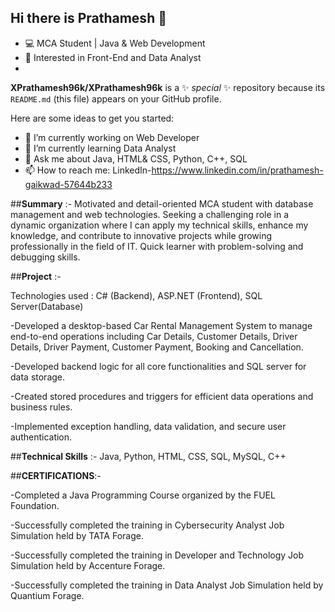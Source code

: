 ## Hi there is Prathamesh 👋
- 💻 MCA Student | Java & Web Development
- 🚀 Interested in Front-End and Data Analyst
- 
**XPrathamesh96k/XPrathamesh96k** is a ✨ _special_ ✨ repository because its `README.md` (this file) appears on your GitHub profile.

Here are some ideas to get you started:

- 🔭 I’m currently working on Web Developer
- 🌱 I’m currently learning Data Analyst
- 💬 Ask me about Java, HTML& CSS, Python, C++, SQL
- 📫 How to reach me: LinkedIn-https://www.linkedin.com/in/prathamesh-gaikwad-57644b233

##**Summary** :-
 Motivated and detail-oriented MCA student with database management and web technologies. Seeking a challenging role in a dynamic organization where I can apply my technical  skills, enhance my knowledge, and contribute to innovative projects while growing professionally in the field of IT. Quick learner with problem-solving and debugging skills.
 
##**Project** :-

 Technologies used : C# (Backend), ASP.NET (Frontend), SQL Server(Database)
 
-Developed a desktop-based Car Rental Management System to manage end-to-end operations including Car Details, Customer Details, Driver  Details, Driver Payment, Customer
 Payment, Booking and Cancellation. 
 
-Developed backend logic for all core functionalities and SQL server for data storage.

-Created stored procedures and triggers for efficient data operations and business rules.

-Implemented exception handling, data validation, and secure user authentication.


 ##**Technical Skills** :- Java, Python, HTML, CSS, SQL, MySQL, C++

 
 ##**CERTIFICATIONS**:-
 
 -Completed a Java Programming Course organized by the FUEL Foundation. 
 
 -Successfully completed the training in Cybersecurity Analyst Job Simulation held by TATA Forage. 
 
 -Successfully completed the training in Developer and Technology Job Simulation held by Accenture Forage. 
 
 -Successfully completed the training in Data Analyst Job Simulation held by Quantium Forage.
